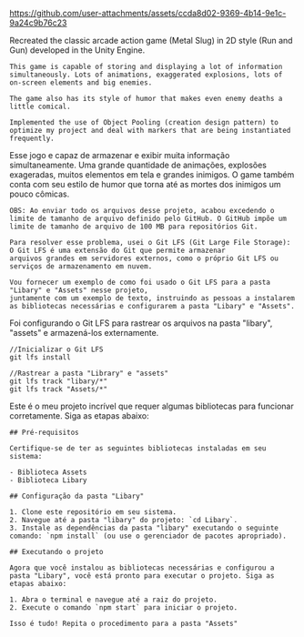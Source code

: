 https://github.com/user-attachments/assets/ccda8d02-9369-4b14-9e1c-9a24c9b76c23



Recreated the classic arcade action game (Metal Slug) in 2D style (Run and Gun) developed in the Unity Engine.

    This game is capable of storing and displaying a lot of information simultaneously. Lots of animations, exaggerated explosions, lots of on-screen elements and big enemies.

    The game also has its style of humor that makes even enemy deaths a little comical.

    Implemented the use of Object Pooling (creation design pattern) to optimize my project and deal with markers that are being instantiated frequently.

Esse jogo e capaz de armazenar e exibir muita informação simultaneamente. Uma grande quantidade de animações, explosões exageradas, muitos elementos em tela e grandes inimigos. O game também conta com seu estilo de humor que torna até as mortes dos inimigos um pouco cômicas.

    OBS: Ao enviar todo os arquivos desse projeto, acabou excedendo o limite de tamanho de arquivo definido pelo GitHub. O GitHub impõe um limite de tamanho de arquivo de 100 MB para repositórios Git.

    Para resolver esse problema, usei o Git LFS (Git Large File Storage):  
    O Git LFS é uma extensão do Git que permite armazenar 
    arquivos grandes em servidores externos, como o próprio Git LFS ou serviços de armazenamento em nuvem. 

    Vou fornecer um exemplo de como foi usado o Git LFS para a pasta "Libary" e "Assets" nesse projeto, 
    juntamente com um exemplo de texto, instruindo as pessoas a instalarem as bibliotecas necessárias e configurarem a pasta "Libary" e "Assets". 

Foi configurando o Git LFS para rastrear os arquivos na pasta "libary", "assets" e armazená-los externamente. 

    //Inicializar o Git LFS
    git lfs install 

    //Rastrear a pasta "Library" e "assets" 
    git lfs track "libary/*" 
    git lfs track "Assets/*" 
    
Este é o meu projeto incrível que requer algumas bibliotecas para funcionar corretamente. Siga as etapas abaixo:

    ## Pré-requisitos

    Certifique-se de ter as seguintes bibliotecas instaladas em seu sistema:

    - Biblioteca Assets
    - Biblioteca Libary

    ## Configuração da pasta "Libary"

    1. Clone este repositório em seu sistema.
    2. Navegue até a pasta "libary" do projeto: `cd Libary`.
    3. Instale as dependências da pasta "libary" executando o seguinte comando: `npm install` (ou use o gerenciador de pacotes apropriado).

    ## Executando o projeto

    Agora que você instalou as bibliotecas necessárias e configurou a pasta "Libary", você está pronto para executar o projeto. Siga as etapas abaixo:

    1. Abra o terminal e navegue até a raiz do projeto.
    2. Execute o comando `npm start` para iniciar o projeto.

    Isso é tudo! Repita o procedimento para a pasta "Assets"
    
    

 
 
   
 
 
